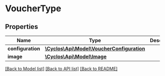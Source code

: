 # VoucherType

## Properties
Name | Type | Description | Notes
------------ | ------------- | ------------- | -------------
**configuration** | [**\Cyclos\Api\Model\VoucherConfiguration**](VoucherConfiguration.md) |  | [optional] 
**image** | [**\Cyclos\Api\Model\Image**](Image.md) |  | [optional] 

[[Back to Model list]](../../README.md#documentation-for-models) [[Back to API list]](../../README.md#documentation-for-api-endpoints) [[Back to README]](../../README.md)

